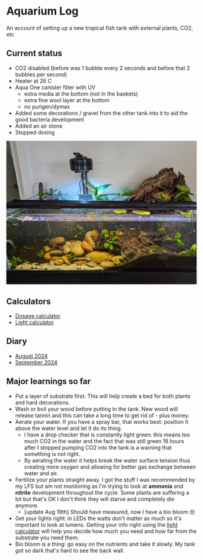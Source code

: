 # Aquarium Log

An account of setting up a new tropical fish tank with external plants, CO2, etc

## Current status

- CO2 disabled (before was 1 bubble every 2 seconds and before that 2 bubbles per second)
- Heater at 26 C
- Aqua One canister filter with UV
  - extra media at the bottom (not in the baskets)
  - extra fine wool layer at the bottom
  - no purigen/dymax
- Added some decorations / gravel from the other tank into it to aid the good bacteria development
- Added an air stone
- Stopped dosing

![current status](images/20240909.jpg)

## Calculators

- [Dosage calculator](https://docs.google.com/spreadsheets/d/1_vBNEu3wStDuWqnCudZdVtwjAx2mr94I-8yxgz4mpK8/edit?gid=0#gid=0)
- [Light calculator](https://docs.google.com/spreadsheets/d/1IrqIBygd8MKEA3pOYLY1BDArz8S-sklm/edit?gid=811352064#gid=811352064)

## Diary

- [August 2024](2024/08_august.md)
- [September 2024](2024/09_september.md)

## Major learnings so far

- Put a layer of substrate first. This will help create a bed for both plants and hard decorations.
- Wash or boil your wood before putting in the tank. New wood will release tannin and this can take a long time to get rid of - plus money.
- Aerate your water. If you have a spray bar, that works best: position it above the water level and let it do its thing.
  - I have a drop checker that is constantly light green: this means too much CO2 in the water and the fact that was still green 18 hours after I stopped pumping CO2 into the tank is a warning that something is not right.
  - By aerating the water it helps break the water surface tension thus creating more oxygen and allowing for better gas exchange between water and air.
- Fertilize your plants straight away. I got the stuff I was recommended by my LFS but am not monitoring as I'm trying to look at **ammonia** and **nitrite** development throughout the cycle. Some plants are suffering a bit but that's OK I don't think they will starve and completely die anymore.
  - [update Aug 19th] Should have measured, now I have a bio bloom :unamused:
- Get your lights right: in LEDs the watts don't matter as much so it's important to look at lumens. Getting your info right using the [light calculator](https://docs.google.com/spreadsheets/d/1IrqIBygd8MKEA3pOYLY1BDArz8S-sklm/edit?gid=811352064#gid=811352064) will help you decide how much you need and how far from the substrate you need them.
- Bio bloom is a thing: go easy on the nutrients and take it slowly. My tank got so dark that's hard to see the back wall.
